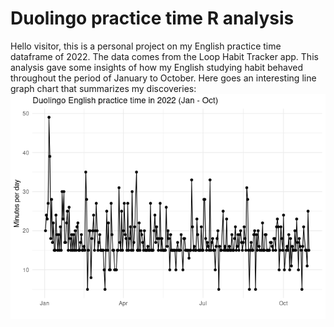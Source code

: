 # Duolingo practice time R analysis
Hello visitor, this is a personal project on my English practice time dataframe of 2022. The data comes from the Loop Habit Tracker app. This analysis gave some insights of how my English studying habit behaved throughout the period of January to October. Here goes an interesting line graph chart that summarizes my discoveries:
![](AnaliseDuolingo_files/figure-markdown_strict/unnamed-chunk-8-1.png)
